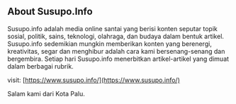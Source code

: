 ## About Susupo.Info

Susupo.info adalah media online santai yang berisi konten seputar topik sosial, politik, sains, teknologi, olahraga, dan budaya dalam bentuk artikel. Susupo.info sedemikian mungkin memberikan konten yang berenergi, kreativitas, segar dan menghibur adalah cara kami bersenang-senang dan bergembira. Setiap hari Susupo.info menerbitkan artikel-artikel yang dimuat dalam berbagai rubrik. 

visit: [https://www.susupo.info/](https://www.susupo.info/)

Salam kami dari Kota Palu.
